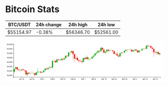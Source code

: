 # Bitcoin Stats

BTC/USDT|24h change|24h high|24h low|
|---|---|---|---|
|$55154.97|-0.38%|$56346.70|$52561.00|

<img src="./chart.svg">
